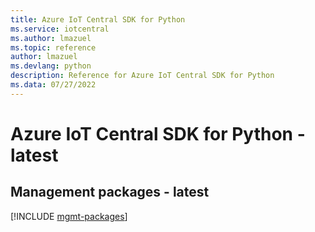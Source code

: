 ```yaml
---
title: Azure IoT Central SDK for Python
ms.service: iotcentral
ms.author: lmazuel
ms.topic: reference
author: lmazuel
ms.devlang: python
description: Reference for Azure IoT Central SDK for Python
ms.data: 07/27/2022
---
```

# Azure IoT Central SDK for Python - latest

## Management packages - latest
[!INCLUDE [mgmt-packages](iot-central-mgmt-index.md)]